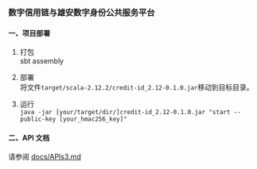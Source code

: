 ### 数字信用链与雄安数字身份公共服务平台

#### 一、项目部署

1. 打包  
sbt assembly

2. 部署  
将文件`target/scala-2.12.2/credit-id_2.12-0.1.0.jar`移动到目标目录。

3. 运行  
`java -jar [your/target/dir/]credit-id_2.12-0.1.0.jar "start --public-key [your_hmac256_key]"`


#### 二、API 文档

请参阅 [docs/APIs3.md](./docs/APIs3.md)

